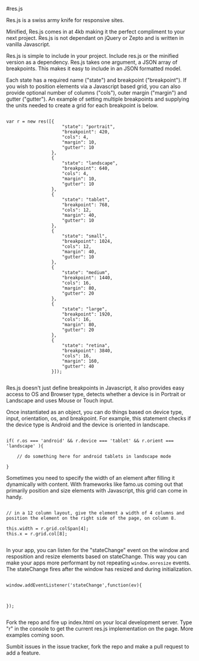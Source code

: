 #res.js


Res.js is a swiss army knife for responsive sites.


Minified, Res.js comes in at 4kb making it the perfect compliment to your next project. Res.js is not dependant on jQuery or Zepto and is written in vanilla Javascript.


Res.js is simple to include in your project. Include res.js or the minified version as a dependency. Res.js takes one argument, a JSON array of breakpoints. This makes it easy to include in an JSON formatted model. 

Each state has a required name ("state") and breakpoint ("breakpoint").  If you wish to position elements via a Javascript based grid, you can also provide optional number of columns ("cols"), outer margin ("margin") and gutter ("gutter"). An example of setting multiple breakpoints and supplying the units needed to create a grid for each breakpoint is below. 

```

var r = new res([{
                     "state": "portrait",
                     "breakpoint": 420,
                     "cols": 4,
                     "margin": 10,
                     "gutter": 10
                 },
                 {
                     "state": "landscape",
                     "breakpoint": 640,
                     "cols": 4,
                     "margin": 10,
                     "gutter": 10
                 },
                 {
                     "state": "tablet",
                     "breakpoint": 768,
                     "cols": 12,
                     "margin": 40,
                     "gutter": 10
                 },
                 {
                     "state": "small",
                     "breakpoint": 1024,
                     "cols": 12,
                     "margin": 40,
                     "gutter": 10
                 },
                 {
                     "state": "medium",
                     "breakpoint": 1440,
                     "cols": 16,
                     "margin": 80,
                     "gutter": 20
                 },
                 {
                     "state": "large",
                     "breakpoint": 1920,
                     "cols": 16,
                     "margin": 80,
                     "gutter": 20
                 },
                 {
                     "state": "retina",
                     "breakpoint": 3840,
                     "cols": 16,
                     "margin": 160,
                     "gutter": 40
                 }]);


```

Res.js doesn't just define breakpoints in Javascript, it also provides easy access to OS and Browser type, detects whether a device is in Portrait or Landscape and uses Mouse or Touch input.

Once instantiated as an object, you can do things based on device type, input, orientation, os, and breakpoint. For example, this statement checks if the device type is Android and the device is oriented in landscape.

```

if( r.os === 'android' && r.device === 'tablet' && r.orient === 'landscape' ){
	
	// do something here for android tablets in landscape mode

}

```

Sometimes you need to specify the width of an element after filling it dynamically with content. With frameworks like famo.us coming out that primarily position and size elements with Javascript, this grid can come in handy.

```

// in a 12 column layout, give the element a width of 4 columns and position the element on the right side of the page, on column 8.

this.width = r.grid.colSpan[4];
this.x = r.grid.col[8];


```


In your app, you can listen for the "stateChange" event on the window and resposition and resize elements based on stateChange. This way you can make your apps more performant by not repeating `window.onresize` events. The stateChange fires after the window has resized and during initialization.

```

window.addEventListener('stateChange',function(ev){



});


```

Fork the repo and fire up index.html on your local development server. Type "r" in the console to get the current res.js implementation on the page. More examples coming soon.


Sumbit issues in the issue tracker, fork the repo and make a pull request to add a feature.
